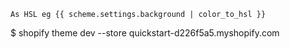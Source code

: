 <!-- Colors -->
    As HSL eg {{ scheme.settings.background | color_to_hsl }}




$ shopify theme dev --store quickstart-d226f5a5.myshopify.com

